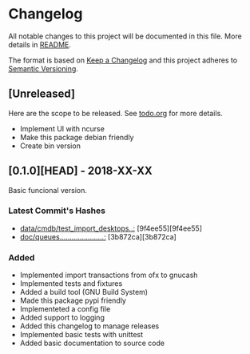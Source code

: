 <!-- build command: pandoc CHANGELOG.md --standalone -o CHANGELOG.html -f gfm -t html --css vimwiki.css --metadata pagetitle="CHANGELOG v1.1.0" -->
<!-- awesome_bot CHANGELOG.md --allow-ssl -->

<!-- Link's references -->
<!-- TODO plan it correctly!! -->
[file_01]: ../../data/cmdb/test_import_desktops.csv
[file_04]: ../../doc/queues.org
[9f4ee56]: http://gnucash-importer.jeffersoncampos.eti.br/db/importer/commits/9f4ee55
[3b872cd]: http://gnucash-importer.jeffersoncampos.eti.br/db/importer/commits/3b872ca

# Changelog #

All notable changes to this project will be documented in this file. More details in [README](README.md).

The format is based on [Keep a Changelog](http://keepachangelog.com/en/1.0.0/) and this project adheres to [Semantic Versioning](http://semver.org/spec/v2.0.0.html).

## [Unreleased] ##

Here are the scope to be released. See [todo.org](todo.org) for more details.

* Implement UI with ncurse
* Make this package debian friendly
* Create bin version

## [0.1.0][HEAD] - 2018-XX-XX ##

Basic funcional version.

### Latest Commit's Hashes ###

* [data/cmdb/test_import_desktops..:][file_01] [9f4ee55][9f4ee55]
* [doc/queues......................:][file_04] [3b872ca][3b872ca]

### Added ###

* Implemented import transactions from ofx to gnucash
* Implemented tests and fixtures
* Added a build tool (GNU Build System)
* Made this package pypi friendly
* Implementeted a config file
* Added support to logging
* Added this changelog to manage releases
* Implemented basic tests with unittest
* Added basic documentation to source code
